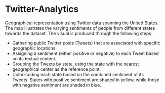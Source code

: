 # Twitter-Analytics

Geographical representation using Twitter data spanning the United States. The map illustrates the varying sentiments of people from different states towards the dataset. The visual is produced through the following steps:

- Gathering public Twitter posts (Tweets) that are associated with specific geographic locations.
- Assigning a sentiment (either positive or negative) to each Tweet based on its textual content.
- Grouping the Tweets by state, using the state with the nearest geographical center as the reference point.
- Color-coding each state based on the combined sentiment of its Tweets. States with positive sentiment are shaded in yellow, while those with negative sentiment are shaded in blue.
